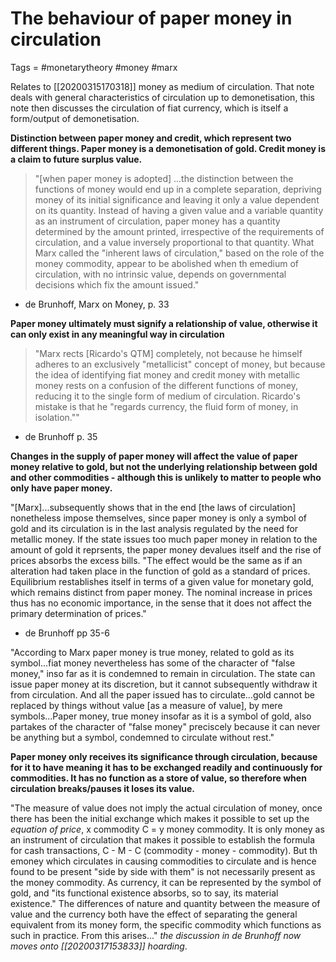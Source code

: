 # The behaviour of paper money in circulation
Tags = #monetarytheory #money #marx

Relates to [[20200315170318]] money as medium of circulation. That note deals with general characteristics of circulation up to demonetisation, this note then discusses the circulation of fiat currency, which is itself a form/output of demonetisation.

**Distinction between paper money and credit, which represent two different things. Paper money is a demonetisation of gold. Credit money is a claim to future surplus value.**

>"[when paper money is adopted] ...the distinction between the functions of money would end up in a complete separation, depriving money of its initial significance and leaving it only a value dependent on its quantity. Instead of having a given value and a variable quantity as an instrument of circulation, paper money has a quantity determined by the amount printed, irrespective of the requirements of circulation, and a value inversely proportional to that quantity. What Marx called the "inherent laws of circulation," based on the role of the money commodity, appear to be abolished when th emedium of circulation, with no intrinsic value, depends on governmental decisions which fix the amount issued."

- de Brunhoff, Marx on Money, p. 33

**Paper money ultimately must signify a relationship of value, otherwise it can only exist in any meaningful way in circulation**
>"Marx rects [Ricardo's QTM] completely, not because he himself adheres to an exclusively "metallicist" concept of money, but because the idea of identifying fiat money and credit money with metallic money rests on a confusion of the different functions of money, reducing it to the single form of medium of circulation. Ricardo's mistake is that he "regards currency, the fluid form of money, in isolation.""

- de Brunhoff p. 35

**Changes in the supply of paper money will affect the value of paper money relative to gold, but not the underlying relationship between gold and other commodities - although this is unlikely to matter to people who only have paper money.**

"[Marx]...subsequently shows that in the end [the laws of circulation] nonetheless impose themselves, since paper money is only a symbol of gold and its circulation is in the last analysis regulated by the need for metallic money. If the state issues too much paper money in relation to the amount of gold it reprsents, the paper money devalues itself and the rise of prices absorbs the excess bills. "The effect would be the same as if an alteration had taken place in the function of gold as a standard of prices. Equilibrium restablishes itself in terms of a given value for monetary gold, which remains distinct from paper money. The nominal increase in prices thus has no economic importance, in the sense that it does not affect the primary determination of prices."

- de Brunhoff pp 35-6

"According to Marx paper money is true money, related to gold as its symbol...fiat money nevertheless has some of the character of "false money," inso far as it is condemned to remain in circulation. The state can issue paper money at its discretion, but it cannot subsequently withdraw it from circulation. And all the paper issued has to circulate...gold cannot be replaced by things without value [as a measure of value], by mere symbols...Paper money, true money insofar as it is a symbol of gold, also partakes of the character of "false money" preciscely because it can never be anything but a symbol, condemned to circulate without rest."

**Paper money only receives its significance through circulation, because for it to have meaning it has to be exchanged readily and continuously for commodities. It has no function as a store of value, so therefore when circulation breaks/pauses it loses its value.**

"The measure of value does not imply the actual circulation of money, once there has been the initial exchange which makes it possible to set up the *equation of price*, x commodity C = y money commodity. It is only money as an instrument of circulation that makes it possible to establish the formula for cash transactions, C - M - C (commodity - money - commodity). But th emoney which circulates in causing commodities to circulate and is hence found to be present "side by side with them" is not necessarily present as the money commodity. As currency, it can be represented by the symbol of gold, and "its functional existence absorbs, so to say, its material existence." The differences of nature and quantity between the measure of value and the currency both have the effect of separating the general equivalent from its money form, the specific commodity which functions as such in practice. From this arises..." *the discussion in de Brunhoff now moves onto [[20200317153833]] hoarding*.